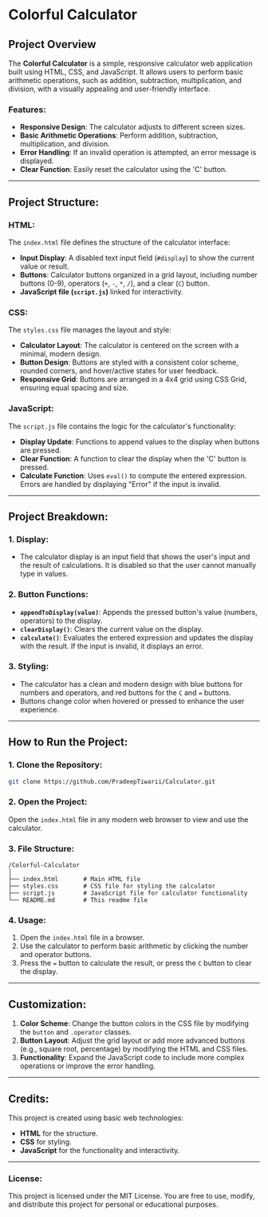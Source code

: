 # Colorful Calculator 

## Project Overview

The **Colorful Calculator** is a simple, responsive calculator web application built using HTML, CSS, and JavaScript. It allows users to perform basic arithmetic operations, such as addition, subtraction, multiplication, and division, with a visually appealing and user-friendly interface.

### Features:
- **Responsive Design**: The calculator adjusts to different screen sizes.
- **Basic Arithmetic Operations**: Perform addition, subtraction, multiplication, and division.
- **Error Handling**: If an invalid operation is attempted, an error message is displayed.
- **Clear Function**: Easily reset the calculator using the 'C' button.

---

## Project Structure:

### HTML:
The `index.html` file defines the structure of the calculator interface:
- **Input Display**: A disabled text input field (`#display`) to show the current value or result.
- **Buttons**: Calculator buttons organized in a grid layout, including number buttons (0-9), operators (`+`, `-`, `*`, `/`), and a clear (`C`) button.
- **JavaScript file (`script.js`)** linked for interactivity.

### CSS:
The `styles.css` file manages the layout and style:
- **Calculator Layout**: The calculator is centered on the screen with a minimal, modern design.
- **Button Design**: Buttons are styled with a consistent color scheme, rounded corners, and hover/active states for user feedback.
- **Responsive Grid**: Buttons are arranged in a 4x4 grid using CSS Grid, ensuring equal spacing and size.

### JavaScript:
The `script.js` file contains the logic for the calculator's functionality:
- **Display Update**: Functions to append values to the display when buttons are pressed.
- **Clear Function**: A function to clear the display when the 'C' button is pressed.
- **Calculate Function**: Uses `eval()` to compute the entered expression. Errors are handled by displaying "Error" if the input is invalid.

---

## Project Breakdown:

### 1. **Display**:
- The calculator display is an input field that shows the user's input and the result of calculations. It is disabled so that the user cannot manually type in values.

### 2. **Button Functions**:
- **`appendToDisplay(value)`**: Appends the pressed button's value (numbers, operators) to the display.
- **`clearDisplay()`**: Clears the current value on the display.
- **`calculate()`**: Evaluates the entered expression and updates the display with the result. If the input is invalid, it displays an error.

### 3. **Styling**:
- The calculator has a clean and modern design with blue buttons for numbers and operators, and red buttons for the `C` and `=` buttons.
- Buttons change color when hovered or pressed to enhance the user experience.

---

## How to Run the Project:

### 1. Clone the Repository:
```bash
git clone https://github.com/PradeepTiwarii/Calculator.git
```

### 2. Open the Project:
Open the `index.html` file in any modern web browser to view and use the calculator.

### 3. File Structure:

```
/Colorful-Calculator
│
├── index.html       # Main HTML file
├── styles.css       # CSS file for styling the calculator
├── script.js        # JavaScript file for calculator functionality
└── README.md        # This readme file
```

### 4. Usage:
1. Open the `index.html` file in a browser.
2. Use the calculator to perform basic arithmetic by clicking the number and operator buttons.
3. Press the `=` button to calculate the result, or press the `C` button to clear the display.

---

## Customization:

1. **Color Scheme**: Change the button colors in the CSS file by modifying the `button` and `.operator` classes.
2. **Button Layout**: Adjust the grid layout or add more advanced buttons (e.g., square root, percentage) by modifying the HTML and CSS files.
3. **Functionality**: Expand the JavaScript code to include more complex operations or improve the error handling.

---

## Credits:
This project is created using basic web technologies:
- **HTML** for the structure.
- **CSS** for styling.
- **JavaScript** for the functionality and interactivity.

---

### License:

This project is licensed under the MIT License. You are free to use, modify, and distribute this project for personal or educational purposes.
